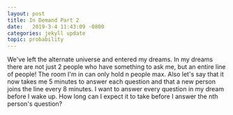 ```yaml
---
layout: post
title: In Demand Part 2
date:   2019-3-4 11:43:09 -0800
categories: jekyll update
topic: probability
---
```


We've left the alternate universe and entered my dreams. In my dreams there are not just 2 people who have something to ask me, but an entire line of people! The room I'm in can only hold n people max. Also let's say that it now takes me 5 minutes to answer each question and that a new person joins the line every 8 minutes. I want to answer every question in my dream before I wake up. How long can I expect it to take before I answer the nth person's question?





